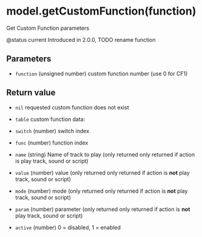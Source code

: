 # model.getCustomFunction(function)



Get Custom Function parameters

@status current Introduced in 2.0.0, TODO rename function


## Parameters

* `function` (unsigned number) custom function number (use 0 for CF1)



## Return value

* `nil` requested custom function does not exist

* `table` custom function data:
 * `switch` (number) switch index
 * `func` (number) function index
 * `name` (string)  Name of track to play (only returned only returned if action is play track, sound or script)
 * `value` (number) value (only returned only returned if action is **not** play track, sound or script)
 * `mode` (number) mode (only returned only returned if action is **not** play track, sound or script)
 * `param` (number) parameter (only returned only returned if action is **not** play track, sound or script)
 * `active` (number) 0 = disabled, 1 = enabled




